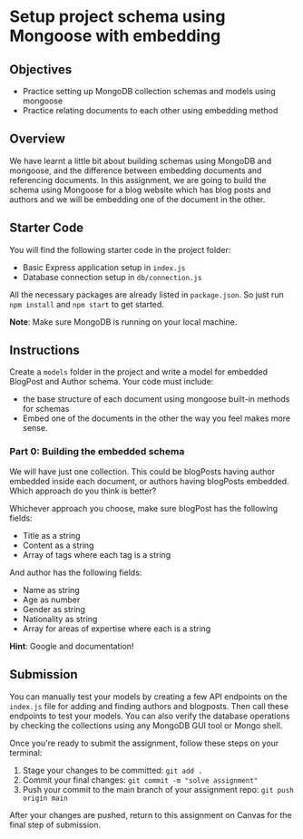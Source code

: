 # Setup project schema using Mongoose with embedding

## Objectives

- Practice setting up MongoDB collection schemas and models using mongoose
- Practice relating documents to each other using embedding method

## Overview

We have learnt a little bit about building schemas using MongoDB and mongoose, and the difference between embedding documents and referencing documents. In this assignment, we are going to build the schema using Mongoose for a blog website which has blog posts and authors and we will be embedding one of the document in the other.

## Starter Code

You will find the following starter code in the project folder:

- Basic Express application setup in `index.js`
- Database connection setup in `db/connection.js`

All the necessary packages are already listed in `package.json`. So just run `npm install` and `npm start` to get started.

**Note**: Make sure MongoDB is running on your local machine.

## Instructions

Create a `models` folder in the project and write a model for embedded BlogPost and Author schema. Your code must include:

- the base structure of each document using mongoose built-in methods for schemas
- Embed one of the documents in the other the way you feel makes more sense.

### Part 0: Building the embedded schema

We will have just one collection. This could be blogPosts having author embedded inside each document, or authors having blogPosts embedded. Which approach do you think is better?

Whichever approach you choose, make sure blogPost has the following fields:

- Title as a string
- Content as a string
- Array of tags where each tag is a string

And author has the following fields:

- Name as string
- Age as number
- Gender as string
- Nationality as string
- Array for areas of expertise where each is a string

**Hint**: Google and documentation!

## Submission

You can manually test your models by creating a few API endpoints on the `index.js` file for adding and finding authors and blogposts. Then call these endpoints to test your models. You can also verify the database operations by checking the collections using any MongoDB GUI tool or Mongo shell.

Once you're ready to submit the assignment, follow these steps on your terminal:

1. Stage your changes to be committed: `git add .`
2. Commit your final changes: `git commit -m "solve assignment"`
3. Push your commit to the main branch of your assignment repo: `git push origin main`

After your changes are pushed, return to this assignment on Canvas for the final step of submission.
